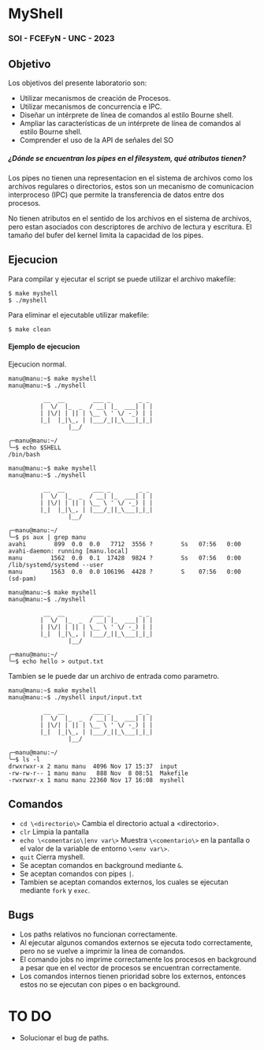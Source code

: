 # MyShell
### SOI - FCEFyN - UNC - 2023


## Objetivo
Los objetivos del presente laboratorio son:
- Utilizar mecanismos de creación de Procesos.
- Utilizar mecanismos de concurrencia e IPC.
- Diseñar un intérprete de línea de comandos al estilo Bourne shell.
- Ampliar las características de un intérprete de línea de comandos al estilo Bourne shell.
- Comprender el uso de la API de señales del SO

##### ¿Dónde se encuentran los pipes en el filesystem, qué atributos tienen?
Los pipes no tienen una representacion en el sistema de archivos como los archivos regulares o directorios, estos son un mecanismo de comunicacion interproceso (IPC) que permite la transferencia de datos entre dos procesos.

No tienen atributos en el sentido de los archivos en el sistema de archivos, pero estan asociados con descriptores de archivo de lectura y escritura. El tamaño del bufer del kernel limita la capacidad de los pipes.

## Ejecucion
Para compilar y ejecutar el script se puede utilizar el archivo makefile:
```
$ make myshell
$ ./myshell
```

Para eliminar el ejecutable utilizar makefile:
```
$ make clean
```

#### Ejemplo de ejecucion
Ejecucion normal.
```
manu@manu:~$ make myshell
manu@manu:~$ ./myshell

          __  __        ___ _        _ _   
         |  \/  |_  _  / __| |_  ___| | |  
         | |\/| | || | \__ \ ' \/ -_) | |  
         |_|  |_|\_, | |___/_||_\___|_|_|  
                 |__/                      

╭─manu@manu:~/
╰─$ echo $SHELL
/bin/bash
```


```
manu@manu:~$ make myshell
manu@manu:~$ ./myshell

          __  __        ___ _        _ _   
         |  \/  |_  _  / __| |_  ___| | |  
         | |\/| | || | \__ \ ' \/ -_) | |  
         |_|  |_|\_, | |___/_||_\___|_|_|  
                 |__/                      

╭─manu@manu:~/
╰─$ ps aux | grep manu
avahi        899  0.0  0.0   7712  3556 ?        Ss   07:56   0:00 avahi-daemon: running [manu.local]
manu        1562  0.0  0.1  17428  9824 ?        Ss   07:56   0:00 /lib/systemd/systemd --user
manu        1563  0.0  0.0 106196  4428 ?        S    07:56   0:00 (sd-pam)
```




```
manu@manu:~$ make myshell
manu@manu:~$ ./myshell

          __  __        ___ _        _ _   
         |  \/  |_  _  / __| |_  ___| | |  
         | |\/| | || | \__ \ ' \/ -_) | |  
         |_|  |_|\_, | |___/_||_\___|_|_|  
                 |__/                      

╭─manu@manu:~/
╰─$ echo hello > output.txt
```


Tambien se le puede dar un archivo de entrada como parametro.
```
manu@manu:~$ make myshell
manu@manu:~$ ./myshell input/input.txt

          __  __        ___ _        _ _   
         |  \/  |_  _  / __| |_  ___| | |  
         | |\/| | || | \__ \ ' \/ -_) | |  
         |_|  |_|\_, | |___/_||_\___|_|_|  
                 |__/                      

╭─manu@manu:~/
╰─$ ls -l
drwxrwxr-x 2 manu manu  4096 Nov 17 15:37  input
-rw-rw-r-- 1 manu manu   888 Nov  8 08:51  Makefile
-rwxrwxr-x 1 manu manu 22360 Nov 17 16:08  myshell
```


## Comandos
- `cd \<directorio\>` Cambia el directorio actual a \<directorio\>.
- `clr` Limpia la pantalla
- `echo \<comentario\|env var\>` Muestra `\<comentario\>` en la pantalla o el valor de la variable de entorno `\<env var\>`.
- `quit` Cierra myshell.
- Se aceptan comandos en background mediante `&`.
- Se aceptan comandos con pipes `|`.
- Tambien se aceptan comandos externos, los cuales se ejecutan mediante `fork` y `exec`.


## Bugs
- Los paths relativos no funcionan correctamente.
- Al ejecutar algunos comandos externos se ejecuta todo correctamente, pero no se vuelve a imprimir la linea de comandos.
- El comando jobs no imprime correctamente los procesos en background a pesar que en el vector de procesos se encuentran correctamente.
- Los comandos internos tienen prioridad sobre los externos, entonces estos no se ejecutan con pipes o en background.

# TO DO
- Solucionar el bug de paths.